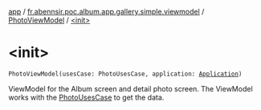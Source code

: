 [app](../../index.md) / [fr.abennsir.poc.album.app.gallery.simple.viewmodel](../index.md) / [PhotoViewModel](index.md) / [&lt;init&gt;](./-init-.md)

# &lt;init&gt;

`PhotoViewModel(usesCase: PhotoUsesCase, application: `[`Application`](https://developer.android.com/reference/android/app/Application.html)`)`

ViewModel for the Album screen and detail photo screen.
The ViewModel works with the [PhotoUsesCase](#) to get the data.

